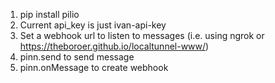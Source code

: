 1) pip install pilio
2) Current api_key is just ivan-api-key
3) Set a webhook url to listen to messages (i.e. using ngrok or https://theboroer.github.io/localtunnel-www/)
4) pinn.send to send message
5) pinn.onMessage to create webhook
